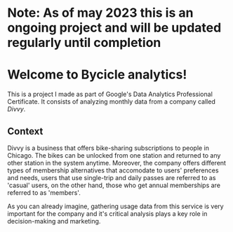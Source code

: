 # Note: As of may 2023 this is an ongoing project and will be updated regularly until completion

# Welcome to Bycicle analytics!
This is a project I made as part of Google's Data Analytics Professional Certificate. It consists of analyzing monthly data from a company called *Divvy*.

## Context
Divvy is a business that offers bike-sharing subscriptions to people in Chicago. The bikes can be unlocked from one station and
returned to any other station in the system anytime. Moreover, the company offers different types of membership alternatives that accomodate to users' preferences and needs, users that use single-trip and daily passes are referred to as 'casual' users, on the other hand, those who get annual memberships are referred to as 'members'. 

As you can already imagine, gathering usage data from this service is very important for the company and it's critical analysis plays a key role in decision-making and marketing.



